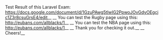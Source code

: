 Test Result of this Laravel Exam: https://docs.google.com/document/d/1GzuPAwg5tlwIG2PpwoJOvGdyOEgcjc1Z3r8csuGrsE4/edit__
__
You can test the Rugby page using this: http://eubans.com/allblacks/1__
__
You can test the NBA page using this: http://eubans.com/allblacks/1__
__
Thank you for checking it out.__
__
Cheers!__
